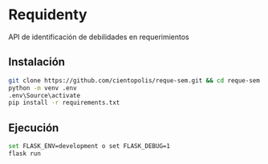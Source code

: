 # Requidenty
API de identificación de debilidades en requerimientos

## Instalación 
```sh
git clone https://github.com/cientopolis/reque-sem.git && cd reque-sem && git checkout dev
python -m venv .env
.env\Source\activate
pip install -r requirements.txt
```
## Ejecución
```sh
set FLASK_ENV=development o set FLASK_DEBUG=1
flask run
```
